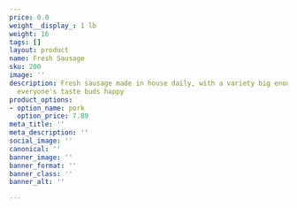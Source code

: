 ```yaml
---
price: 0.0
weight__display_: 1 lb
weight: 16
tags: []
layout: product
name: Fresh Sausage
sku: 200
image: ''
description: Fresh sausage made in house daily, with a variety big enough to make
  everyone's taste buds happy
product_options:
- option_name: pork
  option_price: 7.89
meta_title: ''
meta_description: ''
social_image: ''
canonical: ''
banner_image: ''
banner_format: ''
banner_class: ''
banner_alt: ''

---
```

